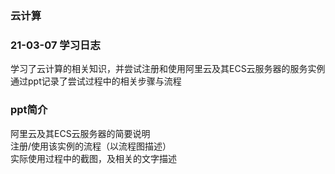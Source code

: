 ### 云计算
### 21-03-07 学习日志 
学习了云计算的相关知识，并尝试注册和使用阿里云及其ECS云服务器的服务实例  
通过ppt记录了尝试过程中的相关步骤与流程  

### ppt简介
阿里云及其ECS云服务器的简要说明  
注册/使用该实例的流程（以流程图描述）  
实际使用过程中的截图，及相关的文字描述
